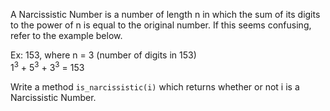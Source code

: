 A Narcissistic Number is a number of length n in which the sum of its digits to the power of n is equal to the original number. If this seems confusing, refer to the example below.

Ex: 153, where n = 3 (number of digits in 153)<br/>
1<sup>3</sup> + 5<sup>3</sup> + 3<sup>3</sup> = 153

Write a method <code>is_narcissistic(i)</code> which returns whether or not i is a Narcissistic Number.